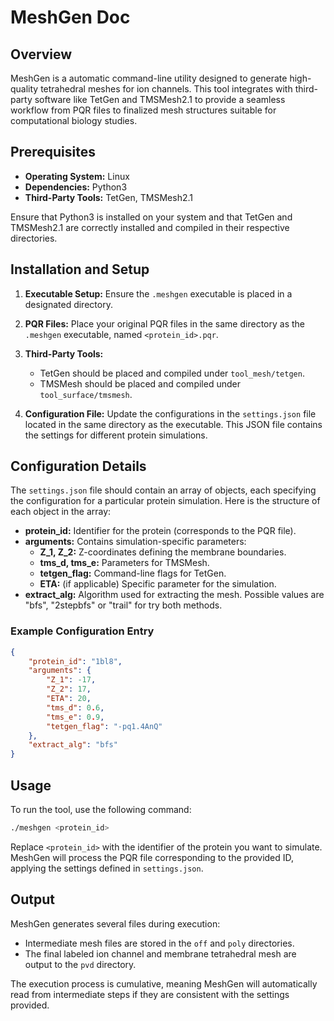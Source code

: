 # MeshGen Doc

## Overview

MeshGen is a automatic command-line utility designed to generate high-quality tetrahedral meshes for ion channels. This tool integrates with third-party software like TetGen and TMSMesh2.1 to provide a seamless workflow from PQR files to finalized mesh structures suitable for computational biology studies.
## Prerequisites

- **Operating System:** Linux
- **Dependencies:** Python3
- **Third-Party Tools:** TetGen, TMSMesh2.1

Ensure that Python3 is installed on your system and that TetGen and TMSMesh2.1 are correctly installed and compiled in their respective directories.

## Installation and Setup

1. **Executable Setup:**
   Ensure the `.meshgen` executable is placed in a designated directory.

2. **PQR Files:**
   Place your original PQR files in the same directory as the `.meshgen` executable, named `<protein_id>.pqr`.

3. **Third-Party Tools:**
    - TetGen should be placed and compiled under `tool_mesh/tetgen`.
    - TMSMesh should be placed and compiled under `tool_surface/tmsmesh`.

4. **Configuration File:**
   Update the configurations in the `settings.json` file located in the same directory as the executable. This JSON file contains the settings for different protein simulations.

## Configuration Details

The `settings.json` file should contain an array of objects, each specifying the configuration for a particular protein simulation. Here is the structure of each object in the array:

- **protein_id:** Identifier for the protein (corresponds to the PQR file).
- **arguments:** Contains simulation-specific parameters:
    - **Z_1, Z_2:** Z-coordinates defining the membrane boundaries.
    - **tms_d, tms_e:** Parameters for TMSMesh.
    - **tetgen_flag:** Command-line flags for TetGen.
    - **ETA:** (if applicable) Specific parameter for the simulation.
- **extract_alg:** Algorithm used for extracting the mesh.  Possible values are "bfs", "2stepbfs" or "trail" for try both methods.

### Example Configuration Entry

```json
{
    "protein_id": "1bl8",
    "arguments": {
        "Z_1": -17,
        "Z_2": 17,
        "ETA": 20,
        "tms_d": 0.6,
        "tms_e": 0.9,
        "tetgen_flag": "-pq1.4AnQ"
    },
    "extract_alg": "bfs"
}
```

## Usage

To run the tool, use the following command:

```bash
./meshgen <protein_id>
```

Replace `<protein_id>` with the identifier of the protein you want to simulate. MeshGen will process the PQR file corresponding to the provided ID, applying the settings defined in `settings.json`.

## Output

MeshGen generates several files during execution:

- Intermediate mesh files are stored in the `off` and `poly` directories.
- The final labeled ion channel and membrane tetrahedral mesh are output to the `pvd` directory.

The execution process is cumulative, meaning MeshGen will automatically read from intermediate steps if they are consistent with the settings provided.